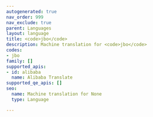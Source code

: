 ```yaml
---
autogenerated: true
nav_order: 999
nav_exclude: true
parent: Languages
layout: language
title: <code>jbo</code>
description: Machine translation for <code>jbo</code>
codes:
- jbo
family: []
supported_apis:
- id: alibaba
  name: Alibaba Translate
supported_qe_apis: []
seo:
  name: Machine translation for None
  type: Language

---
```


